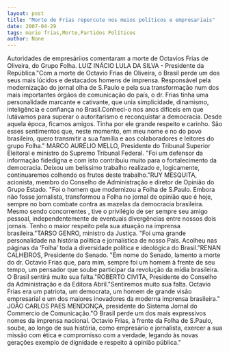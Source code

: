 ```yaml
---
layout: post
title: "Morte de Frias repercute nos meios políticos e empresariais"
date: 2007-04-29
tags: mario frias,Morte,Partidos Políticos
author: None
---
```

Autoridades de empresáriios comentaram a morte de Octavios Frias de Oliveira, do Grupo Folha.
LUIZ INÁCIO LULA DA SILVA - Presidente da República.\"Com a morte de Octavio Frias de Oliveira, o Brasil perde um dos seus mais&nbsp;lúcidos e destacados homens de imprensa. Responsável pela modernização do jornal olha de S.Paulo e pela sua transformação num dos mais importantes órgãos de comunicação do país, o dr. Frias tinha uma personalidade marcante e cativante, que unia simplicidade, dinamismo, inteligência e confiança no Brasil.Conheci-o nos anos difíceis em que lutávamos para superar o autoritarismo e reconquistar a democracia. Desde aquela época, ficamos amigos. Tinha por ele grande respeito e carinho. São esses sentimentos que, neste momento, em meu nome e no do povo brasileiro, quero transmitir a sua família e aos colaboradores e leitores do grupo Folha.\"
MARCO AURÉLIO MELLO, Presidente do Tribunal Superior Eleitoral e ministro do Supremo Tribunal Federal. \"Foi um defensor da informação fidedigna e com isto contribuiu muito para o fortalecimento da democracia. Deixou um belíssimo trabalho realizado e, logicamente, continuaremos colhendo os frutos deste trabalho.\"RUY MESQUITA, acionista, membro do Conselho de Administração e diretor de Opinião do Grupo Estado. \"Foi o homem que modernizou a Folha de S.Paulo. Embora não fosse jornalista, transformou a Folha no jornal de opinião que é hoje, sempre no bom combate contra as mazelas da democracia brasileira. Mesmo sendo concorrentes , tive o privilégio de ser sempre seu amigo pessoal, independentemente de eventuais divergências entre nossos dois jornais. Tenho o maior respeito pela sua atuação na imprensa brasileira.\"TARSO GENRO, ministro da Justiça. \"Foi uma grande personalidade na história política e jornalística de nosso País. Acolheu nas páginas da ‘Folha’ toda a diversidade política e ideológica do Brasil.\"RENAN CALHEIROS, Presidente do Senado. \"Em nome do Senado, lamento a morte do dr. Octavio Frias que, para mim, sempre foi um homem à frente de seu tempo, um pensador que soube participar da revolução da mídia brasileira. O Brasil sentirá muito sua falta.\"ROBERTO CIVITA, Presidente do Conselho da Administração e da Editora Abril.\"Sentiremos muito sua falta. Octavio Frias era um patriota, um democrata, um homem de grande visão empresarial e um dos maiores inovadores da moderna imprensa brasileira.\"
JOÃO CARLOS PAES MENDONÇA,&nbsp;presidente do Sistema Jornal do Commercio de Comunicação.\"O Brasil perde um dos mais expressivos nomes da imprensa nacional. Octavio Frias,&nbsp;à frente da Folha de S.Paulo, soube, ao longo de sua história, como empresário e jornalista, exercer a sua missão com ética e compromisso com a verdade, legando às novas gerações exemplo de dignidade e respeito á opinião pública.\" 